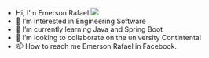 - Hi, I’m Emerson Rafael ![](https://user-images.githubusercontent.com/18350557/176309783-0785949b-9127-417c-8b55-ab5a4333674e.gif) 
- 👀 I’m interested in Engineering Software
- 🌱 I’m currently learning Java and Spring Boot
- 💞️ I’m looking to collaborate on the university Contintental 
- 📫 How to reach me Emerson Rafael in Facebook.

<!---
Emerson147/Emerson147 is a ✨ special ✨ repository because its `README.md` (this file) appears on your GitHub profile.
You can click the Preview link to take a look at your changes.
--->


